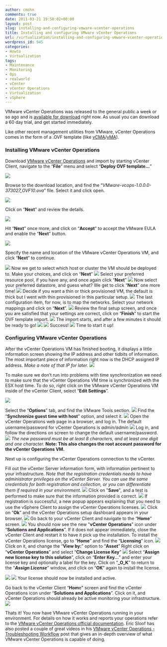 ```yaml
---
author: cmohn
comments: true
date: 2011-03-21 19:50:02+00:00
layout: post
slug: installing-and-configuring-vmware-vcenter-operations
title: Installing and configuring VMware vCenter Operations
url: /virtualization/installing-and-configuring-vmware-vcenter-operations/
wordpress_id: 945
categories:
- Howto
- Virtualization
tags:
- Maintenance
- Monitoring
- Ops
- realworld
- vCenter
- vCenter Operations
- Virtualization
- vSphere
---
```


VMware vCenter Operations was released to the general public a week or so ago and is [available for download](http://www.vmware.com/products/vcenter-operations/overview.html) right now. As usual you can download a 60 day trial, and get started immediately.

Like other recent management utilities from VMware, vCenter Operations comes in the form of a .OVF template (like [vCMA](http://communities.vmware.com/community/beta/vcmobileaccess)/[vMA](http://www.vmware.com/support/developer/vima/)).


### Installing VMware vCenter Operations


Download [VMware vCenter Operations](http://www.vmware.com/products/vcenter-operations/overview.html) and import by starting vCenter Client, navigate to the “**File**” menu and select “**Deploy OVF template…**”

[![](http://vninja.net/wordpress/wp-content/uploads/2011/03/1.png)](http://vninja.net/wordpress/wp-content/uploads/2011/03/1.png)

Browse to the download location, and find the “_VMware-vcops-1.0.0.0-373027_OVF10.ova_” file. Select it and click open.

[![](http://vninja.net/wordpress/wp-content/uploads/2011/03/2-300x208.png)](http://vninja.net/wordpress/wp-content/uploads/2011/03/2.png)

Click on “**Next**” and review the details.

[![](http://vninja.net/wordpress/wp-content/uploads/2011/03/3-300x225.png)](http://vninja.net/wordpress/wp-content/uploads/2011/03/3.png)

Hit “**Next**” once more, and click on “**Accept**” to accept the VMware EULA and enable the “**Next**” button.

[![](http://vninja.net/wordpress/wp-content/uploads/2011/03/4-300x225.png)](http://vninja.net/wordpress/wp-content/uploads/2011/03/4.png)

Specify the name and location of the VMware vCenter Operations VM, and click “**Next**” to continue.

[![](http://vninja.net/wordpress/wp-content/uploads/2011/03/5-300x225.png)](http://vninja.net/wordpress/wp-content/uploads/2011/03/5.png)
Now we get to select which host or cluster the VM should be deployed to. Make your choices, and click on “**Next**”
[![](http://vninja.net/wordpress/wp-content/uploads/2011/03/6-300x225.png)](http://vninja.net/wordpress/wp-content/uploads/2011/03/6.png)
Select your preferred resource pool, if you have any, and once again click “**Next**”
[![](http://vninja.net/wordpress/wp-content/uploads/2011/03/7-300x225.png)](http://vninja.net/wordpress/wp-content/uploads/2011/03/7.png)
Now select your preferred datastore, and guess what? We get to click “**Next**” one more time!
[![](http://vninja.net/wordpress/wp-content/uploads/2011/03/8-300x225.png)](http://vninja.net/wordpress/wp-content/uploads/2011/03/8.png)
Decide if you want a thin or thick provisioned VM, the default is thick but I went with thin provisioned in this particular setup.
[![](http://vninja.net/wordpress/wp-content/uploads/2011/03/9-300x225.png)](http://vninja.net/wordpress/wp-content/uploads/2011/03/9.png)
The last configuration item, for now, is to map the networks. Select your network mappings and click on “**Next**”.
[![](http://vninja.net/wordpress/wp-content/uploads/2011/03/10-300x225.png)](http://vninja.net/wordpress/wp-content/uploads/2011/03/10.png)
Review the final setup screen, and once you are satisfied that your settings are correct, click on “**Finish**” to start the OVF template import.
[![](http://vninja.net/wordpress/wp-content/uploads/2011/03/11-300x225.png)](http://vninja.net/wordpress/wp-content/uploads/2011/03/11.png)
The import starts, and after a few minutes it should be ready to go!
[![](http://vninja.net/wordpress/wp-content/uploads/2011/03/16-300x134.png)](http://vninja.net/wordpress/wp-content/uploads/2011/03/16.png)
[![](http://vninja.net/wordpress/wp-content/uploads/2011/03/19-300x93.png)](http://vninja.net/wordpress/wp-content/uploads/2011/03/19.png)
Success!
[![](http://vninja.net/wordpress/wp-content/uploads/2011/03/20-300x221.png)](http://vninja.net/wordpress/wp-content/uploads/2011/03/20.png)
Time to start it up!


### Configuring VMware vCenter Operations


After the vCenter Operations VM has finished booting, it displays a little information screen showing the IP address and other tidbits of information. The most important piece of information right now is the DHCP assigned IP address. _Make a note of that IP for later._
[![](http://vninja.net/wordpress/wp-content/uploads/2011/03/21-300x166.png)](http://vninja.net/wordpress/wp-content/uploads/2011/03/21.png)

To make sure we don’t run into problems with time synchronization we need to make sure that the vCenter Operations VM time is synchronized with the ESX host time. To do so, right click on the VMware vCenter Operations VM inside of the vCenter Client, select “**Edit Settings**”.

[![](http://vninja.net/wordpress/wp-content/uploads/2011/03/21-2-275x300.png)](http://vninja.net/wordpress/wp-content/uploads/2011/03/21-2.png)

Select the “**Options**” tab, and find the VMware Tools section.
[![](http://vninja.net/wordpress/wp-content/uploads/2011/03/21-3-300x264.png)](http://vninja.net/wordpress/wp-content/uploads/2011/03/21-3.png)
Find the “**Synchronize guest time with host**” option, and select it.
[![](http://vninja.net/wordpress/wp-content/uploads/2011/03/21-4.png)](http://vninja.net/wordpress/wp-content/uploads/2011/03/21-4.png)
Open the vCenter Operations web page in a browser, and log in. The default username/password for vCenter Operations is _admin/admin_
[![](http://vninja.net/wordpress/wp-content/uploads/2011/03/22-300x227.png)](http://vninja.net/wordpress/wp-content/uploads/2011/03/22.png)
Log in, and follow the directions on screen to change the default username/password.
[![](http://vninja.net/wordpress/wp-content/uploads/2011/03/23-300x227.png)](http://vninja.net/wordpress/wp-content/uploads/2011/03/23.png)
_The new password must be at least 8 characters, and at least one digit and one character._
**Note: This also changes the root account password for the vCenter Operations VM.**

Next up is configuring the vCenter Operations connection to the vCenter.

Fill out the vCenter Server information form, with information pertinent to your infrastructure.
_Note that the registration credentials needs to have administrator privileges on the vCenter Server. You can use the same credentials for both registration and collection, or you can differentiate them if required in your environment._
[![](http://vninja.net/wordpress/wp-content/uploads/2011/03/24-300x227.png)](http://vninja.net/wordpress/wp-content/uploads/2011/03/24.png)
Click on "**Save**", and a test is performed to make sure that the information provided is correct.
[![](http://vninja.net/wordpress/wp-content/uploads/2011/03/25-300x218.png)](http://vninja.net/wordpress/wp-content/uploads/2011/03/25.png)
If registration is successful, a new popup appears explaining that you need to use the vSphere Client to assign the vCenter Operations licenses.
[![](http://vninja.net/wordpress/wp-content/uploads/2011/03/26-300x227.png)](http://vninja.net/wordpress/wp-content/uploads/2011/03/26.png)
Click on “**Ok**” and the vCenter Operations setup dashboard appears in your browser.
[![](http://vninja.net/wordpress/wp-content/uploads/2011/03/27-300x227.png)](http://vninja.net/wordpress/wp-content/uploads/2011/03/27.png)
Go back to your vCenter Client and navigate to the “**Home**” screen.
[![](http://vninja.net/wordpress/wp-content/uploads/2011/03/28-300x288.png)](http://vninja.net/wordpress/wp-content/uploads/2011/03/28.png)
You should now see the new "**vCenter Operations**” icon under “**Solutions and Applications**”. If it does not appear immediately, close the vCenter Client and restart it to have it pick up the installation.
To install the vCenter Operations license, go to “**Home**” and find the “**Licensing**” icon.
[![](http://vninja.net/wordpress/wp-content/uploads/2011/03/29-300x288.png)](http://vninja.net/wordpress/wp-content/uploads/2011/03/29.png)
Click on it, and change the “**View by:**” option to “**Asset**”
Right click on “**vCenter Operations**” and select “**Change License Key**”
[![](http://vninja.net/wordpress/wp-content/uploads/2011/03/30-300x44.png)](http://vninja.net/wordpress/wp-content/uploads/2011/03/30.png)
Select “**Assign new license key to this solution**”, click on “**Enter Key…**” and enter your license key and optionally a label for the key. Click on “**_O_K**” to return to the “**_Assign License_**” window, and click on “**OK**” again to install the license.

[![](http://vninja.net/wordpress/wp-content/uploads/2011/03/31-300x111.png)](http://vninja.net/wordpress/wp-content/uploads/2011/03/31.png) [![](http://vninja.net/wordpress/wp-content/uploads/2011/03/32-300x289.png)](http://vninja.net/wordpress/wp-content/uploads/2011/03/32.png)
Your license should now be installed and active.

Go back to the vCenter Client “**Hom**e" screen and find the vCenter Operations icon under “**Solutions and Applications**”. Click on it, and vCenter Operations should already be active monitoring your infrastructure.
[![](http://vninja.net/wordpress/wp-content/uploads/2011/03/33-300x288.png)](http://vninja.net/wordpress/wp-content/uploads/2011/03/33.png)

Thats it! You now have VMware vCenter Operations running in your environment. For details on how it works and reports your operations refer to the [VMware vCenter Operations official documentation](http://www.vmware.com/products/vcenter-operations/overview.html). Eric Sloof has also posted a couple of great videos in his [VMware vCenter Operations - Troubleshooting Workflow](http://www.ntpro.nl/blog/archives/1712-Video-VMware-vCenter-Operations-Troubleshooting-Workflow.html) post that gives an in-depth overview of what VMware vCenter Operations is capable of doing.
